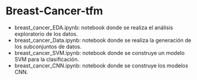 # Breast-Cancer-tfm
* breast_cancer_EDA.ipynb: notebook donde se realiza el análisis exploratorio de los datos.
* breast_cancer_Data.ipynb: notebook donde se realiza la generación de los subconjuntos de datos.
* breast_cancer_SVM.ipynb: notebook donde se construye un modelo SVM para la clasificación.
* breast_cancer_CNN.ipynb: notebook donde se construye los modelos CNN.